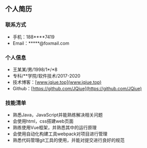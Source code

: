 ## 个人简历

### 联系方式

- 手机：188****7419
- Email：*****@foxmail.com

### 个人信息

- 王某某/男/1998/1*/*8
- 专科/**学院/软件技术/2017-2020
- 技术博客：[www.jqiue.top](www.jqiue.top)
- Github：[https://github.com/JQiue](https://github.com/JQiue)

### 技能清单
+ 熟悉Java，JavaScript并能熟练解决相关问题
+ 会使用html，css搭建web页面
+ 熟练使用Vue框架，并熟悉其中的运行原理
+ 会使用自动化构建工具webpack对项目进行管理
+ 熟悉代码管理git工具的使用，并能对提交进行良好的规范
